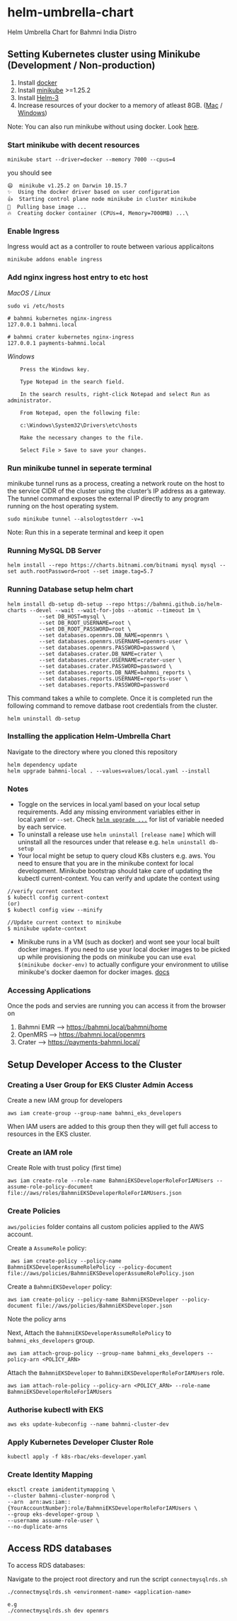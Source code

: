 # helm-umbrella-chart
Helm Umbrella Chart for Bahmni India Distro

## Setting Kubernetes cluster using Minikube (Development / Non-production)

1. Install [docker](https://docs.docker.com/engine/install/)
2. Install [minikube](https://minikube.sigs.k8s.io/docs/start/) >=1.25.2
3. Install [Helm-3](https://helm.sh/docs/intro/install/#through-package-managers)
4. Increase resources of your docker to a memory of atleast 8GB.
   ([Mac](https://docs.docker.com/desktop/mac/) /
   [Windows](https://docs.docker.com/desktop/windows/))

Note: You can also run minikube without using docker. Look
[here](https://minikube.sigs.k8s.io/docs/drivers/).

### Start minikube with decent resources

```
minikube start --driver=docker --memory 7000 --cpus=4
```

you should see

```
😄  minikube v1.25.2 on Darwin 10.15.7
✨  Using the docker driver based on user configuration
👍  Starting control plane node minikube in cluster minikube
🚜  Pulling base image ...
🔥  Creating docker container (CPUs=4, Memory=7000MB) ...\
```

### Enable Ingress

Ingress would act as a controller to route between various applicaitons

`minikube addons enable ingress`

### Add nginx ingress host entry to etc host

_MacOS / Linux_

```
sudo vi /etc/hosts

# bahmni kubernetes nginx-ingress
127.0.0.1 bahmni.local

# bahmni crater kubernetes nginx-ingress
127.0.0.1 payments-bahmni.local
```

_Windows_

```
    Press the Windows key.

    Type Notepad in the search field.

    In the search results, right-click Notepad and select Run as administrator.

    From Notepad, open the following file:

    c:\Windows\System32\Drivers\etc\hosts

    Make the necessary changes to the file.

    Select File > Save to save your changes.
```

### Run minikube tunnel in seperate terminal

minikube tunnel runs as a process, creating a network route on the host to the
service CIDR of the cluster using the cluster’s IP address as a gateway. The
tunnel command exposes the external IP directly to any program running on the
host operating system.

`sudo minikube tunnel --alsologtostderr -v=1`

Note: Run this in a seperate terminal and keep it open

### Running MySQL DB Server
`helm install --repo https://charts.bitnami.com/bitnami mysql mysql --set auth.rootPassword=root --set image.tag=5.7`

### Running Database setup helm chart
```shell
helm install db-setup db-setup --repo https://bahmni.github.io/helm-charts --devel --wait --wait-for-jobs --atomic --timeout 1m \
          --set DB_HOST=mysql \
          --set DB_ROOT_USERNAME=root \
          --set DB_ROOT_PASSWORD=root \
          --set databases.openmrs.DB_NAME=openmrs \
          --set databases.openmrs.USERNAME=openmrs-user \
          --set databases.openmrs.PASSWORD=password \
          --set databases.crater.DB_NAME=crater \
          --set databases.crater.USERNAME=crater-user \
          --set databases.crater.PASSWORD=password \
          --set databases.reports.DB_NAME=bahmni_reports \
          --set databases.reports.USERNAME=reports-user \
          --set databases.reports.PASSWORD=password
```
This command takes a while to complete. Once it is completed run the following command to remove datbase root credentials from the cluster.
```shell
helm uninstall db-setup
```

### Installing the application Helm-Umbrella Chart
Navigate to the directory where you cloned this repository
```shell
helm dependency update
helm upgrade bahmni-local . --values=values/local.yaml --install
```
### Notes
- Toggle on the services in local.yaml based on your local setup requirements. Add any missing environment variables either in local.yaml or `--set`. Check [`helm upgrade ...`](https://github.com/BahmniIndiaDistro/helm-umbrella-chart/blob/2179120ef21acfd8f8332436c341e2f106dfa558/.github/workflows/deploy.yaml#L92) for list of variable needed by each service.
- To uninstall a release use `helm uninstall [release name]` which will uninstall all the resources under that release e.g. `helm uninstall db-setup`
- Your local might be setup to query cloud K8s clusters e.g. aws. You need to ensure that you are in the minikube context for local development. Minikube bootstrap should take care of updating the kubectl current-context. You can verify and update the context using
```
//verify current context
$ kubectl config current-context
(or)
$ kubectl config view --minify

//Update current context to minikube
$ minikube update-context
```
- Minikube runs in a VM (such as docker) and wont see your local built docker images. If you need to use your local docker images to be picked up while provisioning the pods on minikube you can use `eval $(minikube docker-env)` to actually configure your environment to utilise minikube's docker daemon for docker images. [docs](https://minikube.sigs.k8s.io/docs/commands/docker-env/)

### Accessing Applications

Once the pods and servies are running you can access it from the browser on

1. Bahmni EMR --> https://bahmni.local/bahmni/home
2. OpenMRS --> https://bahmni.local/openmrs
4. Crater --> https://payments-bahmni.local/
## Setup Developer Access to the Cluster

### Creating a User Group for EKS Cluster Admin Access

Create a new IAM group for developers
```
aws iam create-group --group-name bahmni_eks_developers
```
When IAM users are added to this group then they will get full access to resources in the EKS cluster.
### Create an IAM role
Create Role with trust policy (first time)
```
aws iam create-role --role-name BahmniEKSDeveloperRoleForIAMUsers --assume-role-policy-document file://aws/roles/BahmniEKSDeveloperRoleForIAMUsers.json
```

### Create Policies
`aws/policies` folder contains all custom policies applied to the AWS account.

Create a `AssumeRole` policy:
```
 aws iam create-policy --policy-name BahmniEKSDeveloperAssumeRolePolicy --policy-document file://aws/policies/BahmniEKSDeveloperAssumeRolePolicy.json
```
Create a `BahmniEKSDeveloper` policy:
```
aws iam create-policy --policy-name BahmniEKSDeveloper --policy-document file://aws/policies/BahmniEKSDeveloper.json
```
Note the policy arns 


Next, Attach the `BahmniEKSDeveloperAssumeRolePolicy`  to `bahmni_eks_developers` group.
```
aws iam attach-group-policy --group-name bahmni_eks_developers --policy-arn <POLICY_ARN>
```
Attach the `BahmniEKSDeveloper`  to `BahmniEKSDeveloperRoleForIAMUsers` role.
```
aws iam attach-role-policy --policy-arn <POLICY_ARN> --role-name BahmniEKSDeveloperRoleForIAMUsers
```
### Authorise kubectl with EKS
```
aws eks update-kubeconfig --name bahmni-cluster-dev
```
### Apply Kubernetes Developer Cluster Role
```
kubectl apply -f k8s-rbac/eks-developer.yaml
```
### Create Identity Mapping
```
eksctl create iamidentitymapping \
--cluster bahmni-cluster-nonprod \
--arn  arn:aws:iam::{YourAccountNumber}:role/BahmniEKSDeveloperRoleForIAMUsers \
--group eks-developer-group \
--username assume-role-user \
--no-duplicate-arns
```

## Access RDS databases
To access RDS databases:

Navigate to the project root directory and run the script `connectmysqlrds.sh`
```
./connectmysqlrds.sh <environment-name> <application-name>

e.g
./connectmysqlrds.sh dev openmrs
```
